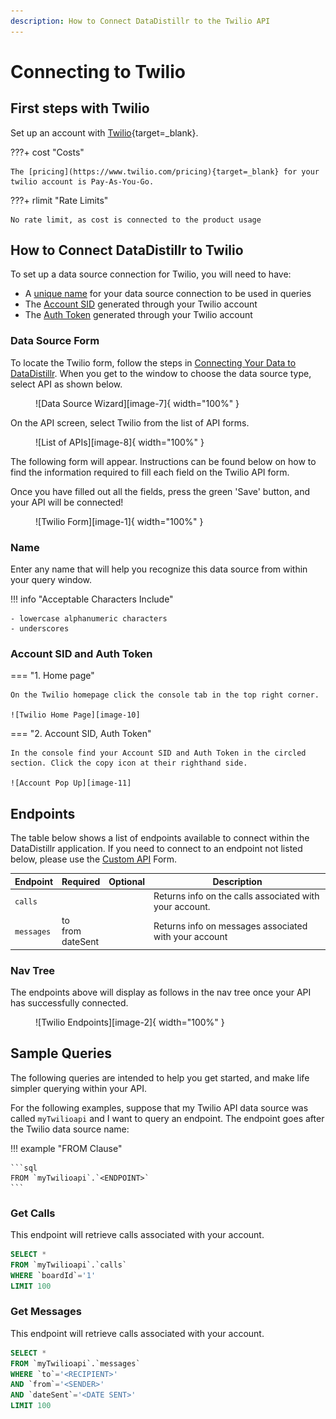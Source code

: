 ```yaml
---
description: How to Connect DataDistillr to the Twilio API
---
```


# Connecting to Twilio

## First steps with Twilio
Set up an account with [Twilio](https://www.twilio.com/try-twilio){target=_blank}.

???+ cost "Costs"
    
    The [pricing](https://www.twilio.com/pricing){target=_blank} for your twilio account is Pay-As-You-Go. 

???+ rlimit "Rate Limits"

    No rate limit, as cost is connected to the product usage 

## How to Connect DataDistillr to Twilio
To set up a data source connection for Twilio, you will need to have:

- A [unique name](#name) for your data source connection to be used in queries
- The [Account SID](#account-sid-and-auth-token) generated through your Twilio account
- The [Auth Token](#account-sid-and-auth-token) generated through your Twilio account

### Data Source Form
To locate the Twilio form, follow the steps in [Connecting Your Data to DataDistillr](../../). When you get to the window to choose the data source type, select API as shown below.

<figure markdown>
  ![Data Source Wizard][image-7]{ width="100%" }
</figure>



On the API screen, select Twilio from the list of API forms.

<figure markdown>
  ![List of APIs][image-8]{ width="100%" }
</figure>



The following form will appear. Instructions can be found below on how to find the information required to fill each field on the Twilio API form.

Once you have filled out all the fields, press the green 'Save' button, and your API will be connected!

<figure markdown>
  ![Twilio Form][image-1]{ width="100%" }
</figure>


### Name
Enter any name that will help you recognize this data source from within your query window.

!!! info "Acceptable Characters Include"

    - lowercase alphanumeric characters
    - underscores


### Account SID and Auth Token

=== "1. Home page"

    On the Twilio homepage click the console tab in the top right corner.

    ![Twilio Home Page][image-10]

=== "2. Account SID, Auth Token"

    In the console find your Account SID and Auth Token in the circled section. Click the copy icon at their righthand side.

    ![Account Pop Up][image-11]


## Endpoints
The table below shows a list of endpoints available to connect within the DataDistillr application. If you need to connect to an endpoint not listed below, please use the [Custom API](custom-apis.md) Form.

| Endpoint   | Required               | Optional | Description                                             |
|------------|------------------------|----------|---------------------------------------------------------|
| `calls`    |                        |          | Returns info on the calls associated with your account. |
| `messages` | to<br>from<br>dateSent |          | Returns info on messages associated with your account   |



### Nav Tree
The endpoints above will display as follows in the nav tree once your API has successfully connected.

<figure markdown>
  ![Twilio Endpoints][image-2]{ width="100%" }
</figure>


## Sample Queries
The following queries are intended to help you get started, and make life simpler querying within your API.

For the following examples, suppose that my Twilio API data source was called `myTwilioapi` and I want to query an endpoint. The endpoint goes after the Twilio data source name:

!!! example "FROM Clause"

    ```sql
    FROM `myTwilioapi`.`<ENDPOINT>`
    ```



### Get Calls
This endpoint will retrieve calls associated with your account.

```sql
SELECT *
FROM `myTwilioapi`.`calls`
WHERE `boardId`='1'
LIMIT 100
```

### Get Messages
This endpoint will retrieve calls associated with your account.

```sql
SELECT *
FROM `myTwilioapi`.`messages`
WHERE `to`='<RECIPIENT>'
AND `from`='<SENDER>'
AND `dateSent`='<DATE SENT>'
LIMIT 100
```



[image-1]: ../../img/api/twilio/twilio-form.png
[image-2]: ../../img/api/twilio/twilio-endpoints.png
[image-7]: ../../img/api/data-source-wizard-api-light.png
[image-8]: ../../img/api/twilio/twilio-api-select.png
[image-10]: ../../img/api/twilio/twilio-console.png
[image-11]: ../../img/api/twilio/twilio-creds.png